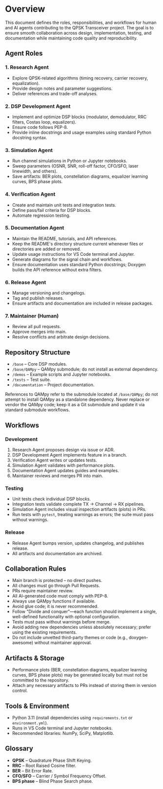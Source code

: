 # Overview

This document defines the roles, responsibilities, and workflows for human and AI agents contributing to the QPSK Transceiver project. The goal is to ensure smooth collaboration across design, implementation, testing, and documentation while maintaining code quality and reproducibility.

## Agent Roles

### 1. Research Agent
- Explore QPSK-related algorithms (timing recovery, carrier recovery, equalization).
- Provide design notes and parameter suggestions.
- Deliver references and trade-off analyses.

### 2. DSP Development Agent
- Implement and optimize DSP blocks (modulator, demodulator, RRC filters, Costas loop, equalizers).
- Ensure code follows PEP-8.
 - Provide inline docstrings and usage examples using standard Python docstring syntax.

### 3. Simulation Agent
- Run channel simulations in Python or Jupyter notebooks.
- Sweep parameters (OSNR, SNR, roll-off factor, CFO/SFO, laser linewidth, and others).
- Save artifacts: BER plots, constellation diagrams, equalizer learning curves, BPS phase plots.

### 4. Verification Agent
- Create and maintain unit tests and integration tests.
- Define pass/fail criteria for DSP blocks.
- Automate regression testing.

### 5. Documentation Agent
 - Maintain the README, tutorials, and API references.
 - Keep the README's directory structure current whenever files or directories are added or removed.
 - Update usage instructions for VS Code terminal and Jupyter.
 - Generate diagrams for the signal chain and workflows.
 - Ensure documentation uses standard Python docstrings; Doxygen builds the API reference without extra filters.

### 6. Release Agent
- Manage versioning and changelogs.
- Tag and publish releases.
- Ensure artifacts and documentation are included in release packages.

### 7. Maintainer (Human)
- Review all pull requests.
- Approve merges into main.
- Resolve conflicts and arbitrate design decisions.

## Repository Structure
- `/base` – Core DSP modules.
- `/base/QAMpy` – QAMpy submodule; do not install as external dependency.
- `/demos` – Example scripts and Jupyter notebooks.
- `/tests` – Test suite.
- `/documentation` – Project documentation.

References to QAMpy refer to the submodule located at `/base/QAMpy`; do not attempt to install QAMpy as a standalone dependency.
Never replace or vendor the QAMpy code; keep it as a Git submodule and update it via standard submodule workflows.

## Workflows

### Development
1. Research Agent proposes design via issue or ADR.
2. DSP Development Agent implements feature in a branch.
3. Verification Agent writes or updates tests.
4. Simulation Agent validates with performance plots.
5. Documentation Agent updates guides and examples.
6. Maintainer reviews and merges PR into main.

### Testing
- Unit tests check individual DSP blocks.
- Integration tests validate complete TX → Channel → RX pipelines.
- Simulation Agent includes visual inspection artifacts (plots) in PRs.
- Run tests with `pytest`, treating warnings as errors; the suite must pass without warnings.

### Release
- Release Agent bumps version, updates changelog, and publishes release.
- All artifacts and documentation are archived.

## Collaboration Rules
- Main branch is protected – no direct pushes.
- All changes must go through Pull Requests.
- PRs require maintainer review.
- All AI-generated code must comply with PEP-8.
- Always use QAMpy functions if available.
- Avoid glue code; it is never recommended.
- Follow "Divide and conquer"—each function should implement a single, well-defined functionality with optional configuration.
- Tests must pass without warnings before merge.
- Avoid adding new dependencies unless absolutely necessary; prefer using the existing requirements.
- Do not include unvetted third-party themes or code (e.g., doxygen-awesome) without maintainer approval.

## Artifacts & Storage
- Performance plots (BER, constellation diagrams, equalizer learning curves, BPS phase plots) may be generated locally but must not be committed to the repository.
- Attach any necessary artifacts to PRs instead of storing them in version control.

## Tools & Environment
- Python 3.11 (install dependencies using `requirements.txt` or `environment.yml`).
- Runs in VS Code terminal and Jupyter notebooks.
- Recommended libraries: NumPy, SciPy, Matplotlib.

## Glossary
- **QPSK** – Quadrature Phase Shift Keying.
- **RRC** – Root Raised Cosine filter.
- **BER** – Bit Error Rate.
- **CFO/SFO** – Carrier / Symbol Frequency Offset.
- **BPS phase** – Blind Phase Search phase.

